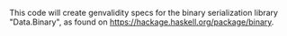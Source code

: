 This code will create genvalidity specs for the binary serialization library "Data.Binary", as found on https://hackage.haskell.org/package/binary.
